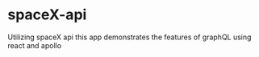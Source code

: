 # spaceX-api
Utilizing spaceX api this app demonstrates the features of graphQL using react and apollo
